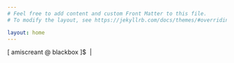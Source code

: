 ```yaml
---
# Feel free to add content and custom Front Matter to this file.
# To modify the layout, see https://jekyllrb.com/docs/themes/#overriding-theme-defaults

layout: home
---
```

<link rel="stylesheet" href="{{ 'css/custom.css' | relative_url }}">

<div class="terminal">
  <div class="output" id="terminal-output">
    <!-- Command outputs will appear here -->
  </div>
  <div class="input-line">
    <span class="prompt">
      <span class="brackets">[</span>
      <span class="user">amiscreant</span>
      <span class="at">@</span>
      <span class="host">blackbox</span>
      <span class="brackets">]</span>$&nbsp;
    </span>
    <span id="typed-input"></span><span class="cursor">|</span>
  </div>
</div>

<script>
  document.addEventListener("DOMContentLoaded", function() {
  const commands = [
    'python3 my_script.py',
    'Connecting to server...',
    'Running analysis...',
    'Task completed successfully.'
  ];

  let index = 0;
  let charIndex = 0;
  const typingSpeed = 100;  
  const delayBetweenCommands = 800;
  const terminalOutput = document.getElementById('terminal-output');
  const typedInput = document.getElementById('typed-input');

  function typeCommand() {
    const command = commands[index];
    
    if (charIndex < command.length) {
      typedInput.innerHTML += command[charIndex];
      charIndex++;
      setTimeout(typeCommand, typingSpeed);
    } else {
      const outputLine = document.createElement('p');
      outputLine.innerHTML = `
        <span class="brackets">[</span>
        <span class="user">amiscreant</span>
        <span class="at">@</span>
        <span class="host">blackbox</span>
        <span class="brackets">]</span>$ ${command}`;
      terminalOutput.appendChild(outputLine);
      typedInput.innerHTML = ''; 
      charIndex = 0;
      index++;
      if (index < commands.length) {
        setTimeout(typeCommand, delayBetweenCommands);
      }
    }
  }

  typeCommand();
});

</script>
